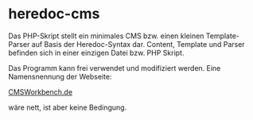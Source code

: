 # heredoc-cms

Das PHP-Skript stellt ein minimales CMS bzw. einen kleinen Template-Parser auf Basis der Heredoc-Syntax dar. Content, Template und Parser befinden sich in einer einzigen Datei bzw. PHP Skript.

Das Programm kann frei verwendet und modifiziert werden. Eine Namensnennung der Webseite:

[CMSWorkbench.de](https://www.cmsworkbench.de)

wäre nett, ist aber keine Bedingung.
